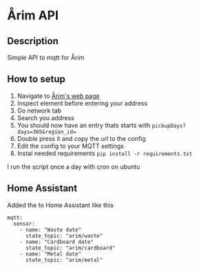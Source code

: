# Årim API

## Description

Simple API to mqtt for Årim

## How to setup
1. Navigate to [Årim's web page](https://arim.no/#pickupDayAddress)
2. Inspect element before entering your address
3. Go network tab
4. Search you address
5. You should now have an entry thats starts with ```pickupDays?days=365&region_id=```
6. Double press it and copy the url to the config
7. Edit the config to your MQTT settings
8. Instal needed requirements ```pip install -r requirements.txt```

I run the script once a day with cron on ubuntu 


## Home Assistant
Added the to Home Assistant like this
```
mqtt:
  sensor:
    - name: "Waste date"
      state_topic: "arim/waste"
    - name: "Cardboard date"
      state_topic: "arim/cardboard"
    - name: "Metal date"
      state_topic: "arim/metal"
``` 